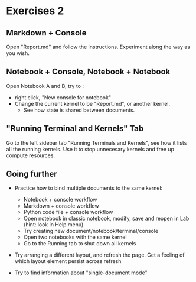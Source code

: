 # Exercises 2

## Markdown + Console

Open "Report.md" and follow the instructions. Experiment along the way as you wish.

## Notebook + Console, Notebook + Notebook

Open Notebook A and B, try to :
  - right click, "New console for notebook"
  - Change the current kernel to be "Report.md", or another kernel.
      - See how state is shared between documents.

## "Running Terminal and Kernels" Tab

Go to the left sidebar tab "Running Terminals and Kernels", see how it lists all the running kernels. Use it to stop unnecesary kernels and free up compute resources.

## Going further

- Practice how to bind multiple documents to the same kernel:
    - Notebook + console workflow
    - Markdown + console workflow
    - Python code file + console workflow
    - Open notebook in classic notebook, modify, save and reopen in Lab (hint: look in Help menu)
    - Try creating new document/notebook/terminal/console
    - Open two notebooks with the same kernel
    - Go to the Running tab to shut down all kernels

- Try arranging a different layout, and refresh the page. Get a feeling of which layout element persist across refresh
- Try to find information about "single-document mode"
